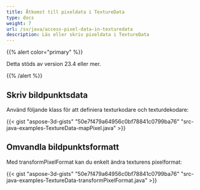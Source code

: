 ```yaml
---
title: Åtkomst till pixeldata i TextureData
type: docs
weight: 7
url: /sv/java/access-pixel-data-in-texturedata
description: Läs eller skriv pixeldata i TextureData
---
```

{{% alert color="primary" %}}

Detta stöds av version 23.4 eller mer.

{{% /alert %}}



##  **Skriv bildpunktsdata**

Använd följande klass för att definiera texturkodare och texturdekodare:


{{< gist "aspose-3d-gists" "50e7f479a64956c0bf78841c0799ba76" "src-java-examples-TextureData-mapPixel.java" >}}

##  **Omvandla bildpunktsformatt**

Med transformPixelFormat kan du enkelt ändra texturens pixelformat:

{{< gist "aspose-3d-gists" "50e7f479a64956c0bf78841c0799ba76" "src-java-examples-TextureData-transformPixelFormat.java" >}}
